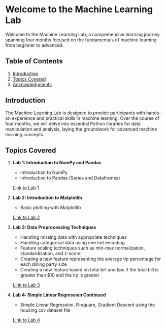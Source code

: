 # Welcome to the Machine Learning Lab

Welcome to the Machine Learning Lab, a comprehensive learning journey spanning four months focused on the fundamentals of machine learning from beginner to advanced.

## Table of Contents

1. [Introduction](#introduction)
2. [Topics Covered](#topics-covered)
3. [Acknowledgments](#acknowledgments)

## Introduction

The Machine Learning Lab is designed to provide participants with hands-on experience and practical skills in machine learning. Over the course of four months, we will delve into essential Python libraries for data manipulation and analysis, laying the groundwork for advanced machine learning concepts.

## Topics Covered

1. **Lab 1: Introduction to NumPy and Pandas**
   - Introduction to NumPy
   - Introduction to Pandas (Series and Dataframes)
   
   [Link to Lab 1](https://github.com/sanjana-singamsetty/Machine_Learning_Lab-/blob/main/Lab1_Sanjana_AP21110010018.ipynb)

2. **Lab 2: Introduction to Matplotlib**
   - Basic plotting with Matplotlib
   
   [Link to Lab 2](https://github.com/sanjana-singamsetty/Machine_Learning_Lab-/blob/main/Lab_2_AP21110010018.ipynb)

3. **Lab 3: Data Preprocessing Techniques**
   - Handling missing data with appropriate techniques
   - Handling categorical data using one hot encoding
   - Feature scaling techniques such as min-max normalization, standardization, and z-score
   - Creating a new feature representing the average tip percentage for each dining party size
   - Creating a new feature based on total bill and tips if the total bill is greater than $10 and the tip is greater
   
   [Link to Lab 3](https://github.com/sanjana-singamsetty/Machine_Learning_Lab-/blob/main/Lab_3_AP21110010018%20(1).ipynb)

4. **Lab 4: Simple Linear Regression Continued**
   - Simple Linear Regression, R-square, Gradient Descent  using the housing.csv dataset file
   
   [Link to Lab 4](https://github.com/sanjana-singamsetty/Machine_Learning_Lab-/blob/main/Lab4_Machine_Learning%20(1).ipynb)

